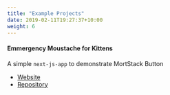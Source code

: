 ```yaml
---
title: "Example Projects"
date: 2019-02-11T19:27:37+10:00
weight: 6
---
```


#### Emmergency Moustache for Kittens

A simple `next-js-app` to demonstrate MortStack Button

- [Website](https://kitten-moustache.vercel.app/)
- [Repository](https://github.com/acgodson/mortystack/tree/main/mortystack-sdk/examples/morty-next-app)
